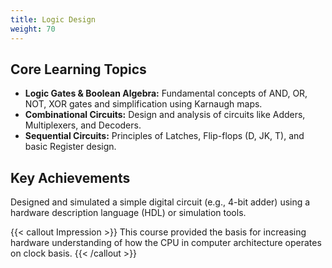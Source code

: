 ```yaml
---
title: Logic Design
weight: 70
---
```


## Core Learning Topics

* **Logic Gates & Boolean Algebra:** Fundamental concepts of AND, OR, NOT, XOR gates and simplification using Karnaugh maps.
* **Combinational Circuits:** Design and analysis of circuits like Adders, Multiplexers, and Decoders.
* **Sequential Circuits:** Principles of Latches, Flip-flops (D, JK, T), and basic Register design.

## Key Achievements

Designed and simulated a simple digital circuit (e.g., 4-bit adder) using a hardware description language (HDL) or simulation tools.

{{< callout Impression >}}
This course provided the basis for increasing hardware understanding of how the CPU in computer architecture operates on clock basis.
{{< /callout >}}
